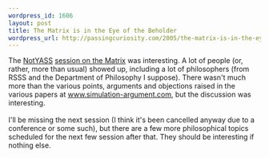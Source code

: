 ```yaml
--- 
wordpress_id: 1606
layout: post
title: The Matrix is in the Eye of the Beholder
wordpress_url: http://passingcuriosity.com/2005/the-matrix-is-in-the-eye-of-the-beholder/
---
```

The <a href="http://users.rsise.anu.edu.au/%7Ejon/NotYASS.html">NotYASS</a> <a href="http://users.rsise.anu.edu.au/%7Ejon/NotYASS7.html">session on the Matrix</a> was interesting. A lot of people (or, rather, more than usual) showed up, including a lot of philosophers (from RSSS and the Department of Philosophy I suppose). There wasn't much more than the various points, arguments and objections raised in the various papers at <a href="http://www.simulation-argument.com/">www.simulation-argument.com</a>, but the discussion was interesting.<br /><br />I'll be missing the next session (I think it's been cancelled anyway due to a conference or some such), but there are a few more philosophical topics scheduled for the next few session after that. They should be interesting if nothing else.
